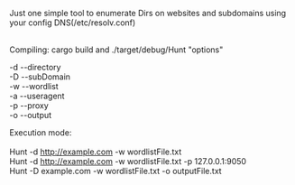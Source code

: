 Just one simple tool to enumerate Dirs on websites and subdomains using
your config DNS(/etc/resolv.conf)<br><br>

Compiling: cargo build and ./target/debug/Hunt "options"

-d --directory<br>
-D --subDomain<br>
-w --wordlist<br>
-a --useragent<br>
-p --proxy<br>
-o --output<br>

Execution mode:<br><br>
    Hunt -d http://example.com -w wordlistFile.txt<br>
    Hunt -d http://example.com -w wordlistFile.txt -p 127.0.0.1:9050<br>
    Hunt -D example.com -w wordlistFile.txt -o outputFile.txt<br>
